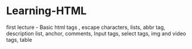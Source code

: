 # Learning-HTML
first lecture - Basic html tags , escape characters, lists, abbr tag, description list, anchor, comments, Input tags, select tags, img and video tags, table
